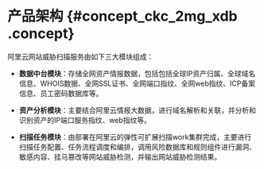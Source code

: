 # 产品架构 {#concept_ckc_2mg_xdb .concept}

阿里云网站威胁扫描服务由如下三大模块组成：

-   **数据中台模块**：存储全网资产情报数据，包括包括全球IP资产归属、全球域名信息、WHOIS数据、全网SSL证书、全网端口指纹、全网web指纹、ICP备案信息、员工密码数据库等。

-   **资产分析模块**：主要结合阿里云情报大数据，进行域名解析和关联，并分析和识别资产的IP端口服务指纹、web指纹等。

-   **扫描任务模块**：由部署在阿里云的弹性可扩展扫描work集群完成，主要进行扫描任务配置、任务流程调度和编排，调用风险数据库和规则组件进行漏洞、敏感内容、挂马篡改等网站威胁检测，并输出网站威胁检测结果。


